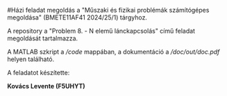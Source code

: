 #Házi feladat megoldás a "Műszaki és fizikai problémák számítógépes megoldása" (BMETE11AF41 2024/25/1) tárgyhoz.

A repository a "Problem 8. - N elemű lánckapcsolás" című feladat megoldását tartalmazza.

A MATLAB szkript a */code* mappában, a dokumentáció a */doc/out/doc.pdf* helyen található.

A feladatot készítette:

**Kovács Levente (F5UHYT)**
